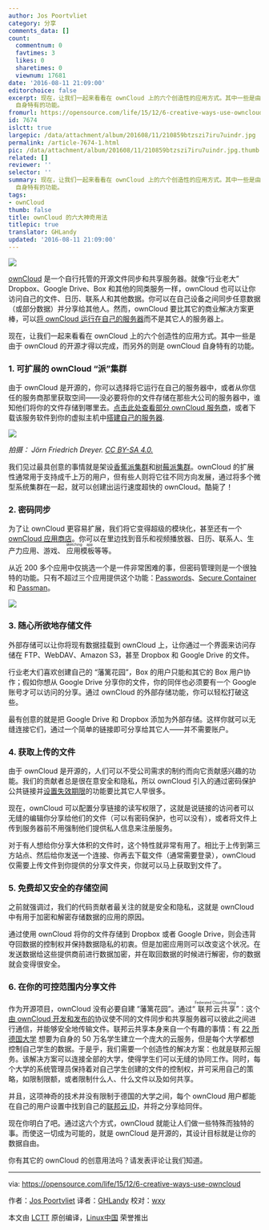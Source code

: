 ```yaml
---
author: Jos Poortvliet
category: 分享
comments_data: []
count:
  commentnum: 0
  favtimes: 3
  likes: 0
  sharetimes: 0
  viewnum: 17681
date: '2016-08-11 21:09:00'
editorchoice: false
excerpt: 现在，让我们一起来看看在 ownCloud 上的六个创造性的应用方式。其中一些是由于 ownCloud 的开源才得以完成，而另外的则是 ownCloud
  自身特有的功能。
fromurl: https://opensource.com/life/15/12/6-creative-ways-use-owncloud
id: 7674
islctt: true
largepic: /data/attachment/album/201608/11/210859btzszi7iru7uindr.jpg
permalink: /article-7674-1.html
pic: /data/attachment/album/201608/11/210859btzszi7iru7uindr.jpg.thumb.jpg
related: []
reviewer: ''
selector: ''
summary: 现在，让我们一起来看看在 ownCloud 上的六个创造性的应用方式。其中一些是由于 ownCloud 的开源才得以完成，而另外的则是 ownCloud
  自身特有的功能。
tags:
- ownCloud
thumb: false
title: ownCloud 的六大神奇用法
titlepic: true
translator: GHLandy
updated: '2016-08-11 21:09:00'
---
```


![](/data/attachment/album/201608/11/210859btzszi7iru7uindr.jpg)


[ownCloud](https://owncloud.com/) 是一个自行托管的开源文件同步和共享服务器。就像“行业老大” Dropbox、Google Drive、Box 和其他的同类服务一样，ownCloud 也可以让你访问自己的文件、日历、联系人和其他数据。你可以在自己设备之间同步任意数据（或部分数据）并分享给其他人。然而，ownCloud 要比其它的商业解决方案更棒，可以[将 ownCloud 运行在自己的服务器](https://blogs.fsfe.org/mk/new-stickers-and-leaflets-no-cloud-and-e-mail-self-defense/)而不是其它人的服务器上。


现在，让我们一起来看看在 ownCloud 上的六个创造性的应用方式。其中一些是由于 ownCloud 的开源才得以完成，而另外的则是 ownCloud 自身特有的功能。


### 1. 可扩展的 ownCloud “派”集群


由于 ownCloud 是开源的，你可以选择将它运行在自己的服务器中，或者从你信任的服务商那里获取空间——没必要将你的文件存储在那些大公司的服务器中，谁知他们将你的文件存储到哪里去。[点击此处查看部分 ownCloud 服务商](https://owncloud.org/providers)，或者下载该服务软件到你的虚拟主机中[搭建自己的服务器](https://owncloud.org/install/#instructions-server).


![](/data/attachment/album/201608/11/210933wefg6ifjzvq3jq55.jpg)


*拍摄： Jörn Friedrich Dreyer. [CC BY-SA 4.0.](https://creativecommons.org/licenses/by-sa/4.0/)*


我们见过最具创意的事情就是架设[香蕉派集群](http://www.owncluster.de/)和[树莓派集群](https://christopherjcoleman.wordpress.com/2013/01/05/host-your-owncloud-on-a-raspberry-pi-cluster/)。ownCloud 的扩展性通常用于支持成千上万的用户，但有些人则将它往不同方向发展，通过将多个微型系统集群在一起，就可以创建出运行速度超快的 ownCloud。酷毙了！


### 2. 密码同步


为了让 ownCloud 更容易扩展，我们将它变得超级的模块化，甚至还有一个 [ownCloud 应用商店](https://apps.owncloud.com/)。你可以在里边找到音乐和视频播放器、日历、联系人、生产力应用、游戏、<ruby> 应用模板 <rp>  （ </rp> <rt>  sketching app </rt> <rp>  ） </rp></ruby>等等。


从近 200 多个应用中仅挑选一个是一件非常困难的事，但密码管理则是一个很独特的功能。只有不超过三个应用提供这个功能：[Passwords](https://apps.owncloud.com/content/show.php/Passwords?content=170480)、[Secure Container](https://apps.owncloud.com/content/show.php/Secure+Container?content=167268) 和 [Passman](https://apps.owncloud.com/content/show.php/Passman?content=166285)。


![](/data/attachment/album/201608/11/210934xbi2t48p46ph5cyi.png)


### 3. 随心所欲地存储文件


外部存储可以让你将现有数据挂载到 ownCloud 上，让你通过一个界面来访问存储在 FTP、WebDAV、Amazon S3，甚至 Dropbox 和 Google Drive 的文件。







行业老大们喜欢创建自己的 “藩篱花园”，Box 的用户只能和其它的 Box 用户协作；假如你想从 Google Drive 分享你的文件，你的同伴也必须要有一个 Google 账号才可以访问的分享。通过 ownCloud 的外部存储功能，你可以轻松打破这些。


最有创意的就是把 Google Drive 和 Dropbox 添加为外部存储。这样你就可以无缝连接它们，通过一个简单的链接即可分享给其它人——并不需要账户。


### 4. 获取上传的文件


由于 ownCloud 是开源的，人们可以不受公司需求的制约而向它贡献感兴趣的功能。我们的贡献者总是很在意安全和隐私，所以 ownCloud 引入的通过密码保护公共链接并[设置失效期限](https://owncloud.com/owncloud45-community/)的功能要比其它人早很多。


现在，ownCloud 可以配置分享链接的读写权限了，这就是说链接的访问者可以无缝的编辑你分享给他们的文件（可以有密码保护，也可以没有），或者将文件上传到服务器前不用强制他们提供私人信息来注册服务。







对于有人想给你分享大体积的文件时，这个特性就非常有用了。相比于上传到第三方站点、然后给你发送一个连接、你再去下载文件（通常需要登录），ownCloud 仅需要上传文件到你提供的分享文件夹，你就可以马上获取到文件了。


### 5. 免费却又安全的存储空间


之前就强调过，我们的代码贡献者最关注的就是安全和隐私，这就是 ownCloud 中有用于加密和解密存储数据的应用的原因。


通过使用 ownCloud 将你的文件存储到 Dropbox 或者 Google Drive，则会违背夺回数据的控制权并保持数据隐私的初衷。但是加密应用则可以改变这个状况。在发送数据给这些提供商前进行数据加密，并在取回数据的时候进行解密，你的数据就会变得很安全。


### 6. 在你的可控范围内分享文件


作为开源项目，ownCloud 没有必要自建 “藩篱花园”。通过“<ruby> 联邦云共享 <rp>  （ </rp> <rt>  Federated Cloud Sharing </rt> <rp>  ） </rp></ruby>”：这个[由 ownCloud 开发和发布的](http://karlitschek.de/2015/08/announcing-the-draft-federated-cloud-sharing-api/)协议使不同的文件同步和共享服务器可以彼此之间进行通信，并能够安全地传输文件。联邦云共享本身来自一个有趣的事情：有 [22 所德国大学](https://owncloud.com/customer/sciebo/) 想要为自身的 50 万名学生建立一个庞大的云服务，但是每个大学都想控制自己学生的数据。于是乎，我们需要一个创造性的解决方案：也就是联邦云服务。该解决方案可以连接全部的大学，使得学生们可以无缝的协同工作。同时，每个大学的系统管理员保持着对自己学生创建的文件的控制权，并可采用自己的策略，如限制限额，或者限制什么人、什么文件以及如何共享。







并且，这项神奇的技术并没有限制于德国的大学之间，每个 ownCloud 用户都能在自己的用户设置中找到自己的[联邦云 ID](https://owncloud.org/federation/)，并将之分享给同伴。


现在你明白了吧。通过这六个方式，ownCloud 就能让人们做一些特殊而独特的事。而使这一切成为可能的，就是 ownCloud 是开源的，其设计目标就是让你的数据自由。


你有其它的 ownCloud 的创意用法吗？请发表评论让我们知道。




---


via: <https://opensource.com/life/15/12/6-creative-ways-use-owncloud>


作者：[Jos Poortvliet](https://opensource.com/users/jospoortvliet) 译者：[GHLandy](https://github.com/GHLandy) 校对：[wxy](https://github.com/wxy)


本文由 [LCTT](https://github.com/LCTT/TranslateProject) 原创编译，[Linux中国](https://linux.cn/) 荣誉推出